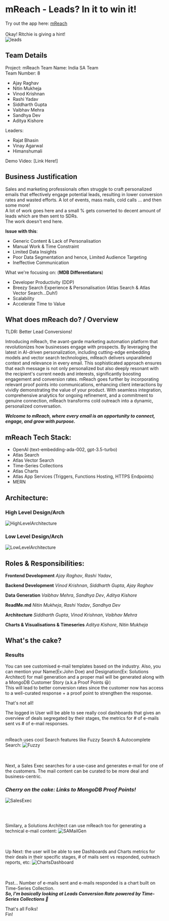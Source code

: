 # mReach - Leads? In it to win it!

Try out the app here: [mReach](https://iReach-dodfh.mongodbstitch.com/)
\
\
Okay! Ritchie is giving a hint!\
![leads](https://github.com/sandhyadev01/Hackathon2024_IndiaSA/assets/30409471/55686f93-025d-4c5c-b25f-0e98df95f494)


## Team Details
Project: mReach
Team Name: India SA Team\
Team Number: 8
- Ajay Raghav
- Nitin Mukheja
- Vinod Krishnan
- Rashi Yadav
- Siddharth Gupta
- Vaibhav Mehra
- Sandhya Dev
- Aditya Kishore
  
Leaders:

- Rajat Bhasin
- Vinay Agarwal
- Himanshumali

Demo Video: [Link Here!]


## Business Justification
Sales and marketing professionals often struggle to craft personalized emails that effectively engage potential leads, resulting in lower conversion rates and wasted efforts.
A lot of events, mass mails, cold calls ... and then some more!\
A lot of work goes here and a small % gets converted to decent amount of leads which are then sent to SDRs.\
The work doesn't end here.

**Issue with this**:
- Generic Content & Lack of Personalisation
- Manual Work & Time Constraint
- Limited Data Insights
- Poor Data Segmentation and hence, Limited Audience Targeting
- Ineffective Communication

What we're focusing on: (**MDB Differentiators**)
- Developer Productivity (DDP)
- Breezy Search Experience & Personalisation (Atlas Search & Atlas Vector Search...Duh!)
- Scalability
- Accelerate Time to Value


## What does mReach do? / Overview
TLDR: Better Lead Conversions!


Introducing mReach, the avant-garde marketing automation platform that revolutionizes how businesses engage with prospects. By leveraging the latest in AI-driven personalization, including cutting-edge embedding models and vector search technologies, mReach delivers unparalleled context and relevance in every email. This sophisticated approach ensures that each message is not only personalized but also deeply resonant with the recipient's current needs and interests, significantly boosting engagement and conversion rates. mReach goes further by incorporating relevant proof points into communications, enhancing client interactions by vividly demonstrating the value of your product. With seamless integration, comprehensive analytics for ongoing refinement, and a commitment to genuine connection, mReach transforms cold outreach into a dynamic, personalized conversation.

_**Welcome to mReach, where every email is an opportunity to connect, engage, and grow with purpose.**_

## mReach Tech Stack: 
- OpenAI (text-embedding-ada-002, gpt-3.5-turbo)
- Atlas Search
- Atlas Vector Search
- Time-Series Collections
- Atlas Charts
- Atlas App Services (Triggers, Functions Hosting, HTTPS Endpoints)
- MERN

## Architecture:

### High Level Design/Arch
![HighLevelArchitecture](https://github.com/sandhyadev01/Hackathon2024_IndiaSA/blob/388be2249d3f65ddc3d6374315304dd68d075207/ArchitectureDiag.png)


### Low Level Design/Arch
![LowLevelArchitecture]()


## Roles & Responsibilities:
**Frontend Development**
_Ajay Raghav_, _Rashi Yadav_,
  
**Backend Development**
_Vinod Krishnan_, _Siddharth Gupta_, _Ajay Raghav_

**Data Generation**
_Vaibhav Mehra_, _Sandhya Dev_, _Aditya Kishore_

**ReadMe.md**
_Nitin Mukheja_, _Rashi Yadav_, _Sandhya Dev_

**Architecture**
_Siddharth Gupta_, _Vinod Krishnan_, _Vaibhav Mehra_

**Charts & Visualisations & Timeseries**
_Aditya Kishore_, _Nitin Mukheja_


## What's the cake? 

### Results
You can see customised e-mail templates based on the industry. Also, you can mention your Name(Ex:John Doe) and Designation(Ex: Solutions Architect) for mail generation and a proper mail will be generated along with a MongoDB Customer Story (a.k.a Proof Points 😃)
\
This will lead to better conversion rates since the customer now has access to a well-curated response + a proof point to strengthen the response.

That's not all!

The logged in User will be able to see really cool dashboards that gives an overview of deals segregated by their stages, the metrics for # of e-mails sent vs # of e-mail responses.  
<br /><br />
mReach uses cool Search features like Fuzzy Search & Autocomplete Search:
![Fuzzy](https://github.com/sandhyadev01/Hackathon2024_IndiaSA/blob/aee92aeb20d62599693e6f7d9027fdb32974ad91/FuzzySearch_Autocomplete.png)

<br /><br />
Next, a Sales Exec searches for a use-case and generates e-mail for one of the customers. 
The mail content can be curated to be more deal and business-centric.
### _Cherry on the cake: Links to MongoDB Proof Points!_
![SalesExec](https://github.com/sandhyadev01/Hackathon2024_IndiaSA/blob/aee92aeb20d62599693e6f7d9027fdb32974ad91/Retail_SalesExec_MailGen.png)

<br /><br />

Similary, a Solutions Architect can use mReach too for generating a technical e-mail content:
![SAMailGen](https://github.com/sandhyadev01/Hackathon2024_IndiaSA/blob/aee92aeb20d62599693e6f7d9027fdb32974ad91/SA_TechnicalMailGen.png)

<br /><br />
Up Next: the user will be able to see Dashboards and Charts metrics for their deals in their specific stages, # of mails sent vs responded, outreach reports, etc:
![ChartsDashboard](https://github.com/sandhyadev01/Hackathon2024_IndiaSA/blob/aee92aeb20d62599693e6f7d9027fdb32974ad91/ChartsDashboard.png)

<br /><br />
Psst... Number of e-mails sent and e-mails responded is a chart built on Time-Series Collection.\
**_So, I'm basically looking at Leads Conversion Rate powered by Time-Series Collections 🤍_**



That's all Folks!\
Fin!
